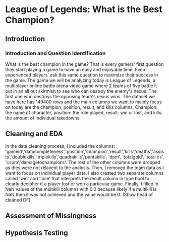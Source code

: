 # League of Legends: What is the Best Champion?

## Introduction
### Introduction and Question Identification
What is the best champion in the game? That is every gamers' first question they start playing a game to have an easy and enjoyable time. Even experienced players' ask this same question to maximize their success in the game. The game we will be analyzing today is League of Legends, a multiplayer online battle arena video game where 2 teams of five battle it out in an all out skirmish to see who can destroy the enemy's nexus. The first one who destroys the opposing team's nexus wins. The dataset we have here has 149400 rows and the main columns we want to mainly focus on today are the champion, position, result, and kills columns. Champion: the name of character, position: the role played, result: win or lost, and kills: the amount of individual takedowns.

## Cleaning and EDA
In the data cleaning process, I included the columns: 'gameid','datacompleteness','position','champion','result','kills','deaths','assists','doublekills','triplekills','quadrakills','pentakills', 'dpm', 'totalgold', 'total cs', 'cspm','damagetochampions'. The rest of the other columns were dropped as they were not relavent to the analysis. Then, I removed the team data as I want to focus on individual player data. I also created two separate columns called 'win' and 'lose' that interprets the result column in type bool to clearly decipher if a player lost or won a particular game. Finally, I filled in NaN values of the multikill columns with 0.0 because likely if a multikill is NaN then it was not achieved and the value would be 0.
(Show head of cleaned DF)


## Assessment of Missingness


## Hypothesis Testing
